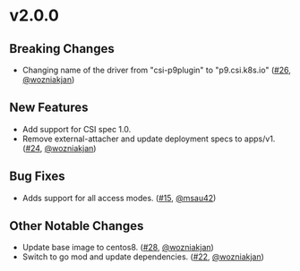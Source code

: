 # v2.0.0

## Breaking Changes

- Changing name of the driver from "csi-p9plugin" to "p9.csi.k8s.io" ([#26](https://github.com/kubernetes-csi/csi-driver-p9/pull/26), [@wozniakjan](https://github.com/wozniakjan))

## New Features

- Add support for CSI spec 1.0.
- Remove external-attacher and update deployment specs to apps/v1.
  ([#24](https://github.com/kubernetes-csi/csi-driver-p9/pull/24),
  [@wozniakjan](https://github.com/wozniakjan))

## Bug Fixes

- Adds support for all access modes. ([#15](https://github.com/kubernetes-csi/csi-driver-p9/pull/15), [@msau42](https://github.com/msau42))

## Other Notable Changes

- Update base image to centos8.
  ([#28](https://github.com/kubernetes-csi/csi-driver-p9/pull/28), [@wozniakjan](https://github.com/wozniakjan))
- Switch to go mod and update dependencies. ([#22](https://github.com/kubernetes-csi/csi-driver-p9/pull/22), [@wozniakjan](https://github.com/wozniakjan))
